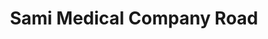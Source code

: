 ---
title: "Sami Medical Company Road"
url: /karachi/sami-medical-company-road/
shop: supermarket
---
